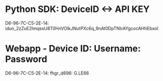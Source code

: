 # Python SDK: DeviceID <-> API KEY
D6-96-7C-C5-2E-14: idun_2zZuE2ImqssU8T0HnVOlkJNutPXc6q_9nAt0DpTNtrAYgcocAHhEbxoI

# Webapp -  Device ID: Username: Password
D6-96-7C-C5-2E-14: fhgr_d696: G.LE66